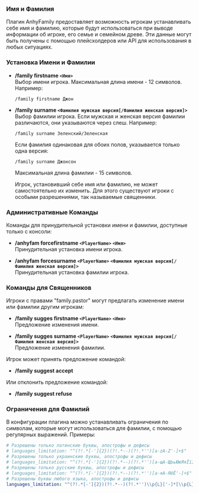 ### Имя и Фамилия
Плагин AnhyFamily предоставляет возможность игрокам устанавливать себе имя и фамилию, которые будут использоваться при выводе информации об игроке, его семье и семейном древе. Эти данные могут быть получены с помощью плейсхолдеров или API для использования в любых ситуациях.

### Установка Имени и Фамилии

- **/family firstname `<Имя>`**  
  Выбор имени игрока. Максимальная длина имени - 12 символов. Например:
  ```
  /family firstname Джон
  ```

- **/family surname `<Фамилия мужская версия[/Фамилия женская версия]>`**  
  Выбор фамилии игрока. Если мужская и женская версия фамилии различаются, они указываются через слеш. Например:
  ```
  /family surname Зеленский/Зеленская
  ```
  Если фамилия одинаковая для обоих полов, указывается только одна версия:
  ```
  /family surname Джонсон
  ```
  Максимальная длина фамилии - 15 символов.

  Игрок, установивший себе имя или фамилию, не может самостоятельно их изменить. Для этого существуют игроки с особыми разрешениями, так называемые священники.

### Административные Команды

Команды для принудительной установки имени и фамилии, доступные только с консоли:

- **/anhyfam forcefirstname `<PlayerName>` `<Имя>`**  
  Принудительная установка имени игрока.

- **/anhyfam forcesurname `<PlayerName>` `<Фамилия мужская версия[/Фамилия женская версия]>`**  
  Принудительная установка фамилии игрока.

### Команды для Священников

Игроки с правами "family.pastor" могут предлагать изменение имени или фамилии другим игрокам:

- **/family sugges firstname `<PlayerName>` `<Имя>`**  
  Предложение изменения имени.

- **/family sugges surname `<PlayerName>` `<Фамилия мужская версия[/Фамилия женская версия]>`**  
  Предложение изменения фамилии.

Игрок может принять предложение командой:
- **/family suggest accept**

Или отклонить предложение командой:
- **/family suggest refuse**

### Ограничения для Фамилий

В конфигурации плагина можно устанавливать ограничения по символам, которые могут использоваться для фамилии, с помощью регулярных выражений. Примеры:

```yaml
# Разрешены только латинские буквы, апострофы и дефисы
# languages_limitation: "^(?!.*[-']{2})(?!.*--)(?!.*'')[a-zA-Z'-]+$"
# Разрешены только украинские буквы, апострофы и дефисы
# languages_limitation: "^(?!.*[-']{2})(?!.*--)(?!.*'')[а-щА-ЩЬьЮюЯяЇїІіЄєҐґ'-]+$"
# Разрешены только русские буквы, апострофы и дефисы
# languages_limitation: "^(?!.*[-']{2})(?!.*--)(?!.*'')[а-яА-ЯёЁ'-]+$"
# Разрешены буквы любого языка, апострофы и дефисы
languages_limitation: "^(?!.*[-']{2})(?!.*--)(?!.*'')\\p{L}['-]*[\\p{L}]+$"
```